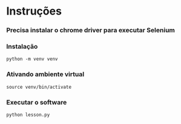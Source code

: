 # Instruções
### Precisa instalar o chrome driver para executar Selenium

### Instalação
```
python -m venv venv
```

### Ativando ambiente virtual
```
source venv/bin/activate
```

### Executar o software
```
python lesson.py
```

